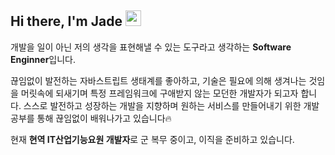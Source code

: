 ## Hi there, I'm Jade <img src="https://media.giphy.com/media/hvRJCLFzcasrR4ia7z/giphy.gif" width="25px"> </h1>

개발을 일이 아닌 저의 생각을 표현해낼 수 있는 도구라고 생각하는 **Software Enginner**입니다.

끊임없이 발전하는 자바스트립트 생태계를 좋아하고, 기술은 필요에 의해 생겨나는 것임을 머릿속에 되새기며 특정 프레임워크에 구애받지 않는 모던한 개발자가 되고자 합니다. 스스로 발전하고 성장하는 개발을 지향하며 원하는 서비스를 만들어내기 위한 개발 공부를 통해 끊임없이 배워나가고 있습니다🔥

현재 **현역 IT산업기능요원 개발자**로 군 복무 중이고, 이직을 준비하고 있습니다.
